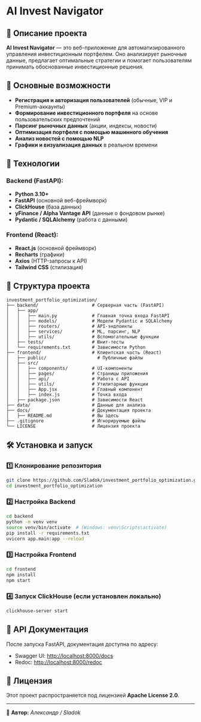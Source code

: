 # AI Invest Navigator

## 📌 Описание проекта
**AI Invest Navigator** — это веб-приложение для автоматизированного управления инвестиционным портфелем. Оно анализирует рыночные данные, предлагает оптимальные стратегии и помогает пользователям принимать обоснованные инвестиционные решения.

## 🚀 Основные возможности
- **Регистрация и авторизация пользователей** (обычные, VIP и Premium-аккаунты)
- **Формирование инвестиционного портфеля** на основе пользовательских предпочтений
- **Парсинг рыночных данных** (акции, индексы, новости)
- **Оптимизация портфеля с помощью машинного обучения**
- **Анализ новостей с помощью NLP**
- **Графики и визуализация данных** в реальном времени

## 🔧 Технологии
### **Backend** (FastAPI):
- **Python 3.10+**
- **FastAPI** (основной веб-фреймворк)
- **ClickHouse** (база данных)
- **yFinance / Alpha Vantage API** (данные о фондовом рынке)
- **Pydantic / SQLAlchemy** (работа с данными)

### **Frontend** (React):
- **React.js** (основной фреймворк)
- **Recharts** (графики)
- **Axios** (HTTP-запросы к API)
- **Tailwind CSS** (стилизация)

## 📂 Структура проекта
```
investment_portfolio_optimization/
├── backend/                    # Серверная часть (FastAPI)
│   ├── app/
│   │   ├── main.py             # Главная точка входа FastAPI
│   │   ├── models/             # Модели Pydantic и SQLAlchemy
│   │   ├── routers/            # API-эндпоинты
│   │   ├── services/           # ML, парсинг, NLP
│   │   ├── utils/              # Вспомогательные функции
│   ├── tests/                  # Юнит-тесты
│   └── requirements.txt        # Зависимости Python
├── frontend/                   # Клиентская часть (React)
│   ├── public/                   # Публичные файлы
│   ├── src/
│   │   ├── components/         # UI-компоненты
│   │   ├── pages/              # Страницы приложения
│   │   ├── api/                # Работа с API
│   │   ├── utils/              # Утилитарные функции
│   │   ├── App.jsx             # Главный компонент
│   │   ├── index.js            # Точка входа
│   ├── package.json            # Зависимости React
├── data/                       # Данные для анализа
├── docs/                       # Документация проекта
│   ├── README.md               # Вы здесь
├── .gitignore                  # Игнорируемые файлы                
└── LICENSE                     # Лицензия проекта
```

## 🛠 Установка и запуск
### **1️⃣ Клонирование репозитория**
```bash
git clone https://github.com/Sladok/investment_portfolio_optimization.git
cd investment_portfolio_optimization
```
### **2️⃣ Настройка Backend**
```bash
cd backend
python -m venv venv
source venv/bin/activate  # (Windows: venv\Scripts\activate)
pip install -r requirements.txt
uvicorn app.main:app --reload
```

### **3️⃣ Настройка Frontend**
```bash
cd frontend
npm install
npm start
```

### **4️⃣ Запуск ClickHouse** (если установлен локально)
```bash
clickhouse-server start
```

## 📡 API Документация
После запуска FastAPI, документация доступна по адресу:
- Swagger UI: [http://localhost:8000/docs](http://localhost:8000/docs)
- Redoc: [http://localhost:8000/redoc](http://localhost:8000/redoc)

## 📜 Лицензия
Этот проект распространяется под лицензией **Apache License 2.0**.

---
🎯 **Автор:** *Александр / Sladok*

